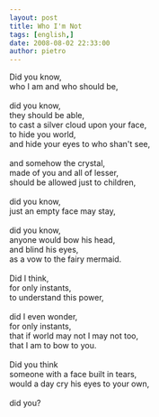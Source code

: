 ```yaml
---
layout: post
title: Who I'm Not
tags: [english,]
date: 2008-08-02 22:33:00
author: pietro
---
```

Did you know,<br/>who I am and who should be,<br/><br/>did you know,<br/>they should be able,<br/>to cast a silver cloud upon your face,<br/>to hide you world,<br/>and hide your eyes to who shan't see,<br/><br/>and somehow the crystal,<br/>made of you and all of lesser,<br/>should be allowed just to children,<br/><br/>did you know,<br/>just an empty face may stay,<br/><br/>did you know,<br/>anyone would bow his head,<br/>and blind his eyes,<br/>as a vow to the fairy mermaid.<br/><br/>Did I think,<br/>for only instants,<br/>to understand this power,<br/><br/>did I even wonder,<br/>for only instants,<br/>that if world may not I may not too,<br/>that I am to bow to you.<br/><br/>Did you think<br/>someone with a face built in tears,<br/>would a day cry his eyes to your own,<br/><br/>did you?
